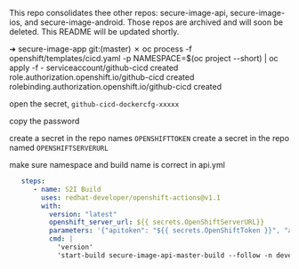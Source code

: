 This repo consolidates thee other repos: secure-image-api, secure-image-ios, and secure-image-android. Those repos are archived and will soon be deleted. This README will be updated shortly.


➜  secure-image-app git:(master) ✗ oc process -f openshift/templates/cicd.yaml -p NAMESPACE=$(oc project --short) | oc apply -f -  serviceaccount/github-cicd created
role.authorization.openshift.io/github-cicd created
rolebinding.authorization.openshift.io/github-cicd created

open the secret, `github-cicd-dockercfg-xxxxx`

copy the password

create a secret in the repo names `OPENSHIFTTOKEN`
create a secret in the repo named `OPENSHIFTSERVERURL`

make sure namespace and build name is correct in api.yml

```yaml
   steps:
      - name: S2I Build
        uses: redhat-developer/openshift-actions@v1.1
        with:
          version: "latest"
          openshift_server_url: ${{ secrets.OpenShiftServerURL}}
          parameters: '{"apitoken": "${{ secrets.OpenShiftToken }}", "acceptUntrustedCerts": "true"}'
          cmd: |
            'version'
            'start-build secure-image-api-master-build --follow -n devex-mpf-secure-tools'
```